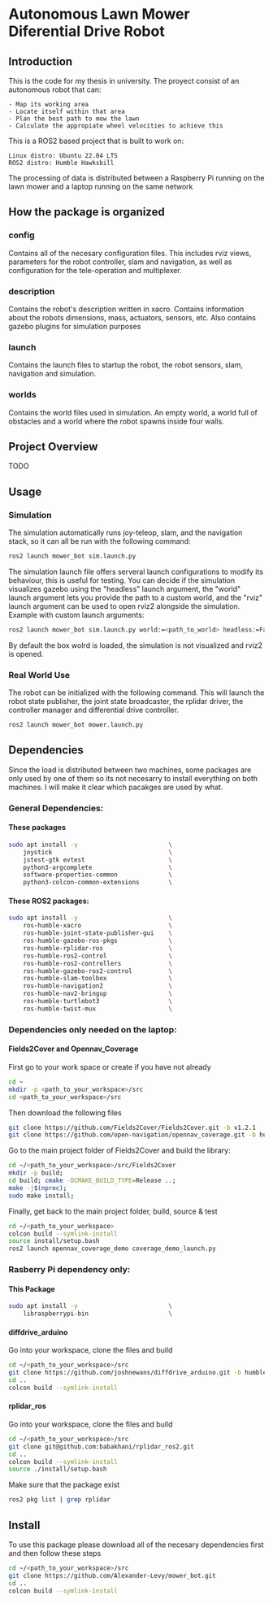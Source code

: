 # Autonomous Lawn Mower Diferential Drive Robot 

## Introduction

This is the code for my thesis in university. The proyect consist of an autonomous robot that can:
    
    - Map its working area 
    - Locate itself within that area 
    - Plan the best path to mow the lawn 
    - Calculate the appropiate wheel velocities to achieve this

This is a ROS2 based project that is built to work on: 
    
    Linux distro: Ubuntu 22.04 LTS
    ROS2 distro: Humble Hawksbill

The processing of data is distributed between a Raspberry Pi running on the lawn mower and a laptop running on the same network

## How the package is organized

### config
Contains all of the necesary configuration files. This includes rviz views, parameters for the robot controller, slam and navigation, as well as configuration for the tele-operation and multiplexer. 

### description
Contains the robot's description written in xacro. Contains information about the robots dimensions, mass, actuators, sensors, etc. Also contains gazebo plugins for simulation purposes

### launch
Contains the launch files to startup the robot, the robot sensors, slam, navigation and simulation.

### worlds
Contains the world files used in simulation. An empty world, a world full of obstacles and a world where the robot spawns inside four walls.

## Project Overview
TODO

## Usage

### Simulation
The simulation automatically runs joy-teleop, slam, and the navigation stack, so it can all be run with the following command:
```bash
ros2 launch mower_bot sim.launch.py 
```
The simulation launch file offers serveral launch configurations to modify its behaviour, this is useful for testing. You can decide if the simulation visualizes gazebo using the "headless" launch argument, the "world" launch argument lets you provide the path to a custom world, and the "rviz" launch argument can be used to open rviz2 alongside the simulation. Example with custom launch arguments:
```bash
ros2 launch mower_bot sim.launch.py world:=<path_to_world> headless:=False rviz:=True
```
By default the box wolrd is loaded, the simulation is not visualized and rviz2 is opened.

### Real World Use
The robot can be initialized with the following command. This will launch the robot state publisher, the joint state broadcaster, the rplidar driver, the controller manager and differential drive controller.
```bash
ros2 launch mower_bot mower.launch.py 
```

## Dependencies
Since the load is distributed between two machines, some packages are only used by one of them so its not necesarry to install everything on both machines. I will make it clear which pacakges are used by what.

### General Dependencies:

#### These packages
```bash
sudo apt install -y                         \
    joystick                                \
    jstest-gtk evtest                       \ 
    python3-argcomplete                     \
    software-properties-common              \
    python3-colcon-common-extensions        \
```
#### These ROS2 packages:
```bash
sudo apt install -y                         \
    ros-humble-xacro                        \
    ros-humble-joint-state-publisher-gui    \
    ros-humble-gazebo-ros-pkgs              \
    ros-humble-rplidar-ros                  \
    ros-humble-ros2-control                 \
    ros-humble-ros2-controllers             \
    ros-humble-gazebo-ros2-control          \
    ros-humble-slam-toolbox                 \
    ros-humble-navigation2                  \
    ros-humble-nav2-bringup                 \
    ros-humble-turtlebot3                   \
    ros-humble-twist-mux                    \
```

### Dependencies only needed on the laptop:
#### Fields2Cover and Opennav_Coverage 
First go to your work space or create if you have not already
```bash
cd ~
mkdir -p <path_to_your_workspace>/src
cd <path_to_your_workspace>/src
```
Then download the following files
```bash
git clone https://github.com/Fields2Cover/Fields2Cover.git -b v1.2.1
git clone https://github.com/open-navigation/opennav_coverage.git -b humble
```
Go to the main project folder of Fields2Cover and build the library:
```bash
cd ~/<path_to_your_workspace>/src/Fields2Cover
mkdir -p build; 
cd build; cmake -DCMAKE_BUILD_TYPE=Release ..; 
make -j$(nproc); 
sudo make install;
```
Finally, get back to the main project folder, build, source & test
```bash
cd ~/<path_to_your_workspace>
colcon build --symlink-install
source install/setup.bash
ros2 launch opennav_coverage_demo coverage_demo_launch.py
```

### Rasberry Pi dependency only: 
#### This Package
```bash
sudo apt install -y                         \
    libraspberrypi-bin                      \
```
#### diffdrive_arduino  
Go into your workspace, clone the files and build 
```bash
cd ~/<path_to_your_workspace>/src
git clone https://github.com/joshnewans/diffdrive_arduino.git -b humble
cd ..
colcon build --symlink-install
```
#### rplidar_ros
Go into your workspace, clone the files and build
```bash
cd ~/<path_to_your_workspace>/src
git clone git@github.com:babakhani/rplidar_ros2.git
cd ..
colcon build --symlink-install
source ./install/setup.bash
```
Make sure that the package exist
```bash
ros2 pkg list | grep rplidar
```

## Install
To use this package please download all of the necesary dependencies first and then follow these steps
```bash
cd ~/<path_to_your_workspace>/src
git clone https://github.com/Alexander-Levy/mower_bot.git 
cd ..
colcon build --symlink-install
```
